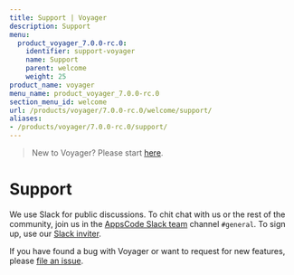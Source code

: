 ```yaml
---
title: Support | Voyager
description: Support
menu:
  product_voyager_7.0.0-rc.0:
    identifier: support-voyager
    name: Support
    parent: welcome
    weight: 25
product_name: voyager
menu_name: product_voyager_7.0.0-rc.0
section_menu_id: welcome
url: /products/voyager/7.0.0-rc.0/welcome/support/
aliases:
- /products/voyager/7.0.0-rc.0/support/
---
```


> New to Voyager? Please start [here](/products/voyager/7.0.0-rc.0/concepts/overview).

# Support

We use Slack for public discussions. To chit chat with us or the rest of the community, join us in the [AppsCode Slack team](https://appscode.slack.com/messages/C0XQFLGRM/details/) channel `#general`. To sign up, use our [Slack inviter](https://slack.appscode.com/).

If you have found a bug with Voyager or want to request for new features, please [file an issue](https://github.com/appscode/voyager/issues/new).
